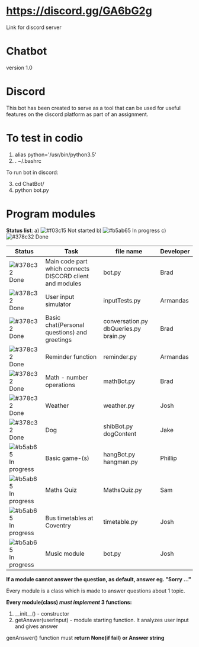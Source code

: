 # https://discord.gg/GA6bG2g
Link for discord server
# Chatbot
version 1.0
# Discord
This bot has been created to serve as a tool that can be used for useful features
on the discord platform as part of an assignment.

# To test in codio
1) alias python='/usr/bin/python3.5'
2) . ~/.bashrc

To run bot in discord:

3) cd ChatBot/
4) python bot.py

# Program modules

**Status list**:
a) ![#f03c15](https://placehold.it/15/f03c15/000000?text=+) Not started
b) ![#b5ab65](https://placehold.it/15/b5ab65/000000?text=+) In progress
c) ![#378c32](https://placehold.it/15/378c32/000000?text=+) Done

| Status | Task | file name | Developer |
| --- | --- | --- | --- |
| ![#378c32](https://placehold.it/15/378c32/000000?text=+) Done | Main code part which connects DISCORD client and modules | bot.py | Brad |
| ![#378c32](https://placehold.it/15/378c32/000000?text=+) Done | User input simulator | inputTests.py | Armandas |
| ![#378c32](https://placehold.it/15/378c32/000000?text=+) Done | Basic chat(Personal questions) and greetings | conversation.py dbQueries.py brain.py | Brad |
| ![#378c32](https://placehold.it/15/378c32/000000?text=+) Done | Reminder function | reminder.py | Armandas |
| ![#378c32](https://placehold.it/15/378c32/000000?text=+) Done | Math - number operations | mathBot.py | Brad |
| ![#378c32](https://placehold.it/15/378c32/000000?text=+) Done | Weather | weather.py | Josh |
| ![#378c32](https://placehold.it/15/378c32/000000?text=+) Done | Dog | shibBot.py dogContent| Jake |
| ![#b5ab65](https://placehold.it/15/b5ab65/000000?text=+) In progress | Basic game-(s) | hangBot.py hangman.py | Phillip |
| ![#b5ab65](https://placehold.it/15/b5ab65/000000?text=+) In progress | Maths Quiz | MathsQuiz.py | Sam |
| ![#b5ab65](https://placehold.it/15/b5ab65/000000?text=+) In progress | Bus timetables at Coventry | timetable.py | Josh |
| ![#b5ab65](https://placehold.it/15/b5ab65/000000?text=+) In progress | Music module | bot.py | Josh |


**If a module cannot answer the question, as default, answer eg. "Sorry ..."**

Every module is a class which is made to answer questions about 1 topic.

**Every module(class) _must implement_ 3 functions:**
1. \_\_init\_\_() - constructor
2. getAnswer(userInput) - module starting function. It analyzes user input and gives answer

genAnswer() function must **return None(if fail) or Answer string**

